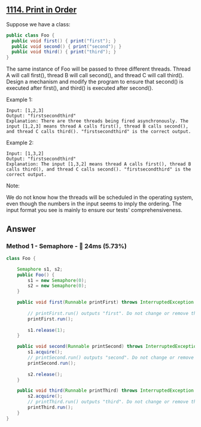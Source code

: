 ## [1114. Print in Order](https://leetcode.com/problems/print-in-order/)

Suppose we have a class:

```java
public class Foo {
  public void first() { print("first"); }
  public void second() { print("second"); }
  public void third() { print("third"); }
}
```

The same instance of Foo will be passed to three different threads. Thread A will call first(), thread B will call second(), and thread C will call third(). Design a mechanism and modify the program to ensure that second() is executed after first(), and third() is executed after second().

 

Example 1:

```
Input: [1,2,3]
Output: "firstsecondthird"
Explanation: There are three threads being fired asynchronously. The input [1,2,3] means thread A calls first(), thread B calls second(), and thread C calls third(). "firstsecondthird" is the correct output.
```

Example 2:

```
Input: [1,3,2]
Output: "firstsecondthird"
Explanation: The input [1,3,2] means thread A calls first(), thread B calls third(), and thread C calls second(). "firstsecondthird" is the correct output.
```

Note:

We do not know how the threads will be scheduled in the operating system, even though the numbers in the input seems to imply the ordering. The input format you see is mainly to ensure our tests' comprehensiveness.

## Answer
### Method 1 - Semaphore - :turtle: 24ms (5.73%)

```java
class Foo {

    Semaphore s1, s2;
    public Foo() {
        s1 = new Semaphore(0);
        s2 = new Semaphore(0);
    }

    public void first(Runnable printFirst) throws InterruptedException {
        
        // printFirst.run() outputs "first". Do not change or remove this line.
        printFirst.run();
        
        s1.release(1);
    }

    public void second(Runnable printSecond) throws InterruptedException {
        s1.acquire();
        // printSecond.run() outputs "second". Do not change or remove this line.
        printSecond.run();
        
        s2.release();
    }

    public void third(Runnable printThird) throws InterruptedException {
        s2.acquire();
        // printThird.run() outputs "third". Do not change or remove this line.
        printThird.run();
    }
}
```
